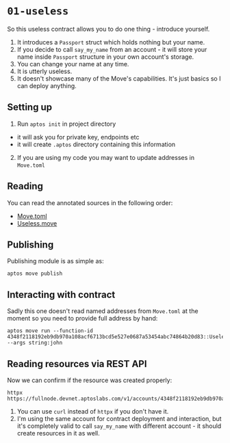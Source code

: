 # `01-useless`

So this useless contract allows you to do one thing - introduce yourself.

1. It introduces a `Passport` struct which holds nothing but your name.
2. If you decide to call `say_my_name` from an account - it will store your name inside `Passport` structure in your own account's storage.
3. You can change your name at any time.
4. It is utterly useless.
5. It doesn't showcase many of the Move's capabilities. It's just basics so I can deploy anything.

## Setting up

1. Run `aptos init` in project directory
  - it will ask you for private key, endpoints etc
  - it will create `.aptos` directory containing this information
2. If you are using my code you may want to update addresses in `Move.toml`

## Reading

You can read the annotated sources in the following order:

- [Move.toml](./Move.toml)
- [Useless.move](./sources/Useless.move)

## Publishing

Publishing module is as simple as:

```
aptos move publish
```

## Interacting with contract

Sadly this one doesn't read named addresses from `Move.toml` at the moment so you need to provide full address by hand:

```
aptos move run --function-id 4348f2118192eb9db970a108acf6713bcd5e527e0687a53454abc74864b20d83::Useless::say_your_name --args string:john
```

## Reading resources via REST API

Now we can confirm if the resource was created properly:

```
httpx https://fullnode.devnet.aptoslabs.com/v1/accounts/4348f2118192eb9db970a108acf6713bcd5e527e0687a53454abc74864b20d83/resources
```

1. You can use `curl` instead of `httpx` if you don't have it.
2. I'm using the same account for contract deployment and interaction, but it's completely valid to call `say_my_name` with different account - it should create resources in it as well.
